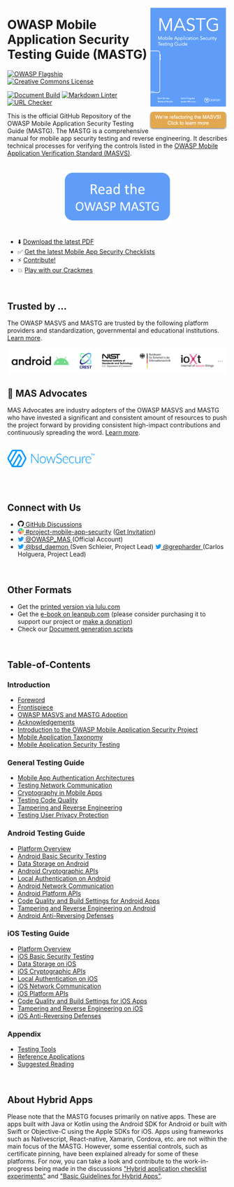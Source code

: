 <a href="https://github.com/OWASP/owasp-masvs/discussions/categories/big-masvs-refactoring"><img width="180px" align="right" style="float: right;" src="Document/Images/masvs_refactor.png"></a>

# OWASP Mobile Application Security Testing Guide (MASTG)

[![OWASP Flagship](https://img.shields.io/badge/owasp-flagship%20project-48A646.svg)](https://owasp.org/projects/)
[![Creative Commons License](https://img.shields.io/github/license/OWASP/owasp-mastg)](https://creativecommons.org/licenses/by-sa/4.0/ "CC BY-SA 4.0")

[![Document Build](https://github.com/OWASP/owasp-mastg/workflows/Document%20Build/badge.svg)](https://github.com/OWASP/owasp-mastg/actions?query=workflow%3A%22Document+Build%22)
[![Markdown Linter](https://github.com/OWASP/owasp-mastg/workflows/Markdown%20Linter/badge.svg)](https://github.com/OWASP/owasp-mastg/actions?query=workflow%3A%22Markdown+Linter%22)
[![URL Checker](https://github.com/OWASP/owasp-mastg/workflows/URL%20Checker/badge.svg)](https://github.com/OWASP/owasp-mastg/actions?query=workflow%3A%22URL+Checker%22)

This is the official GitHub Repository of the OWASP Mobile Application Security Testing Guide (MASTG). The MASTG is a comprehensive manual for mobile app security testing and reverse engineering. It describes technical processes for verifying the controls listed in the [OWASP Mobile Application Verification Standard (MASVS)](https://github.com/OWASP/owasp-masvs "MASVS").

<br>

<center>
<a href="https://mas.owasp.org/MASTG/0x01-Foreword/">
<img width="250px" src="Document/Images/open_website.png"/>
</a>
</center>

<br>

- ⬇️ [Download the latest PDF](https://github.com/OWASP/owasp-mastg/releases/latest)
- ✅ [Get the latest Mobile App Security Checklists](https://github.com/OWASP/owasp-mastg/releases/latest)
- ⚡ [Contribute!](https://mas.owasp.org/contributing)
- 💥 [Play with our Crackmes](https://github.com/OWASP/owasp-mastg/blob/master/Crackmes/README.md)

<br>

## Trusted by ...

The OWASP MASVS and MASTG are trusted by the following platform providers and standardization, governmental and educational institutions. [Learn more](https://mas.owasp.org/MASTG/0x02b-MASVS-MASTG-Adoption/).

<a href="https://mas.owasp.org/MASTG/0x02b-MASVS-MASTG-Adoption/">
<img src="Document/Images/Other/trusted-by-logos.png"/>
</a>

<br>

## 🥇 MAS Advocates

MAS Advocates are industry adopters of the OWASP MASVS and MASTG who have invested a significant and consistent amount of resources to push the project forward by providing consistent high-impact contributions and continuously spreading the word. [Learn more](https://mas.owasp.org/MASTG/0x02c-Acknowledgements).

<br>

<a href="https://mas.owasp.org/MASTG/0x02c-Acknowledgements#our-mastg-advocates">
<img src="Document/Images/Other/nowsecure-logo.png" width="200px;" />
</a>

<br><br>

## Connect with Us

<ul>
<li><a href="https://github.com/OWASP/owasp-mastg/discussions"><img src="Document/Images/GitHub_logo.png" width="14px"> GitHub Discussions</a></li>
<li><a href="https://owasp.slack.com/archives/C1M6ZVC6S"><img src="Document/Images/slack_logo.png" width="14px">  #project-mobile-app-security</a> (<a href="https://owasp.slack.com/join/shared_invite/zt-g398htpy-AZ40HOM1WUOZguJKbblqkw#//">Get Invitation</a>)</li>
<li><a href="https://twitter.com/OWASP_MAS"><img src="Document/Images/twitter_logo.png" width="14px"> @OWASP_MAS </a> (Official Account)</li>
<li><a href="https://twitter.com/bsd_daemon"><img src="Document/Images/twitter_logo.png" width="14px"> @bsd_daemon </a> (Sven Schleier, Project Lead) <a href="https://twitter.com/grepharder"><img src="Document/Images/twitter_logo.png" width="14px"> @grepharder </a> (Carlos Holguera, Project Lead)</li>
</ul>

<br>

## Other Formats

- Get the [printed version via lulu.com](https://www.lulu.com/shop/jeroen-willemsen-and-sven-schleier-and-bernhard-müller-and-carlos-holguera/owasp-mobile-security-testing-guide/paperback/product-1kw4dp4k.html)
- Get the [e-book on leanpub.com](https://leanpub.com/owasp-mastg) (please consider purchasing it to support our project or [make a donation](https://mas.owasp.org/donate/#make-your-donation))
- Check our [Document generation scripts](tools/docker/README.md)

<br>

## Table-of-Contents

### Introduction

- [Foreword](https://mas.owasp.org/MASTG/0x01-Foreword)
- [Frontispiece](https://mas.owasp.org/MASTG/0x02a-Frontispiece)
- [OWASP MASVS and MASTG Adoption](https://mas.owasp.org/MASTG/0x02b-MASVS-MASTG-Adoption)
- [Acknowledgements](https://mas.owasp.org/MASTG/0x02c-Acknowledgements)
- [Introduction to the OWASP Mobile Application Security Project](https://mas.owasp.org/MASTG/0x03-Overview)
- [Mobile Application Taxonomy](https://mas.owasp.org/MASTG/General/0x04a-Mobile-App-Taxonomy)
- [Mobile Application Security Testing](https://mas.owasp.org/MASTG/General/0x04b-Mobile-App-Security-Testing)

### General Testing Guide

- [Mobile App Authentication Architectures](https://mas.owasp.org/MASTG/General/0x04e-Testing-Authentication-and-Session-Management)
- [Testing Network Communication](https://mas.owasp.org/MASTG/General/0x04f-Testing-Network-Communication)
- [Cryptography in Mobile Apps](https://mas.owasp.org/MASTG/General/0x04g-Testing-Cryptography)
- [Testing Code Quality](https://mas.owasp.org/MASTG/General/0x04h-Testing-Code-Quality)
- [Tampering and Reverse Engineering](https://mas.owasp.org/MASTG/General/0x04c-Tampering-and-Reverse-Engineering)
- [Testing User Privacy Protection](https://mas.owasp.org/MASTG/General/0x04i-Testing-User-Privacy-Protection)

### Android Testing Guide

- [Platform Overview](https://mas.owasp.org/MASTG/Android/0x05a-Platform-Overview)
- [Android Basic Security Testing](https://mas.owasp.org/MASTG/Android/0x05b-Basic-Security_Testing)
- [Data Storage on Android](https://mas.owasp.org/MASTG/Android/0x05d-Testing-Data-Storage)
- [Android Cryptographic APIs](https://mas.owasp.org/MASTG/Android/0x05e-Testing-Cryptography)
- [Local Authentication on Android](https://mas.owasp.org/MASTG/Android/0x05f-Testing-Local-Authentication)
- [Android Network Communication](https://mas.owasp.org/MASTG/Android/0x05g-Testing-Network-Communication)
- [Android Platform APIs](https://mas.owasp.org/MASTG/Android/0x05h-Testing-Platform-Interaction)
- [Code Quality and Build Settings for Android Apps](https://mas.owasp.org/MASTG/Android/0x05i-Testing-Code-Quality-and-Build-Settings)
- [Tampering and Reverse Engineering on Android](https://mas.owasp.org/MASTG/Android/0x05c-Reverse-Engineering-and-Tampering)
- [Android Anti-Reversing Defenses](https://mas.owasp.org/MASTG/Android/0x05j-Testing-Resiliency-Against-Reverse-Engineering)

### iOS Testing Guide

- [Platform Overview](https://mas.owasp.org/MASTG/iOS/0x06a-Platform-Overview)
- [iOS Basic Security Testing](https://mas.owasp.org/MASTG/iOS/0x06b-Basic-Security-Testing)
- [Data Storage on iOS](https://mas.owasp.org/MASTG/iOS/0x06d-Testing-Data-Storage)
- [iOS Cryptographic APIs](https://mas.owasp.org/MASTG/iOS/0x06e-Testing-Cryptography)
- [Local Authentication on iOS](https://mas.owasp.org/MASTG/iOS/0x06f-Testing-Local-Authentication)
- [iOS Network Communication](https://mas.owasp.org/MASTG/iOS/0x06g-Testing-Network-Communication)
- [iOS Platform APIs](https://mas.owasp.org/MASTG/iOS/0x06h-Testing-Platform-Interaction)
- [Code Quality and Build Settings for iOS Apps](https://mas.owasp.org/MASTG/iOS/0x06i-Testing-Code-Quality-and-Build-Settings)
- [Tampering and Reverse Engineering on iOS](https://mas.owasp.org/MASTG/iOS/0x06c-Reverse-Engineering-and-Tampering)
- [iOS Anti-Reversing Defenses](https://mas.owasp.org/MASTG/iOS/0x06j-Testing-Resiliency-Against-Reverse-Engineering)

### Appendix

- [Testing Tools](https://mas.owasp.org/MASTG/0x08a-Testing-Tools)
- [Reference Applications](https://mas.owasp.org/MASTG/0x08b-Reference-Apps)
- [Suggested Reading](https://mas.owasp.org/MASTG/0x09-Suggested-Reading)

<br>

## About Hybrid Apps

Please note that the MASTG focuses primarily on native apps. These are apps built with Java or Kotlin using the Android SDK for Android or built with Swift or Objective-C using the Apple SDKs for iOS. Apps using frameworks such as Nativescript, React-native, Xamarin, Cordova, etc. are not within the main focus of the MASTG. However, some essential controls, such as certificate pinning, have been explained already for some of these platforms. For now, you can take a look and contribute to the work-in-progress being made in the discussions ["Hybrid application checklist experiments"](https://github.com/OWASP/owasp-mastg/discussions/1971) and ["Basic Guidelines for Hybrid Apps"](https://github.com/OWASP/owasp-masvs/discussions/557).
